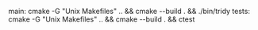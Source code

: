 main:
cmake -G "Unix Makefiles" .. && cmake --build . && ./bin/tridy
tests:
cmake -G "Unix Makefiles" .. && cmake --build . && ctest
